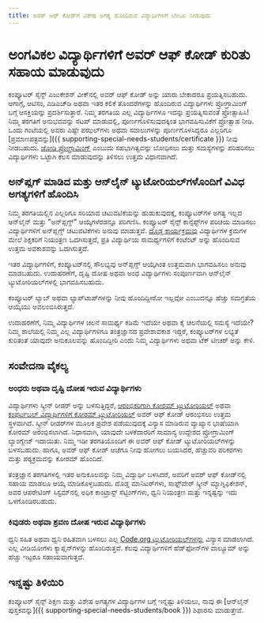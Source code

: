 ```yaml
---
title: ಅವರ್ ಆಫ್ ಕೋಡ್‌ಗೆ ವಿಶೇಷ ಅಗತ್ಯ ಹೊಂದಿರುವ ವಿದ್ಯಾರ್ಥಿಗಳಿಗೆ ಬೆಂಬಲ ನೀಡುವುದು
---
```


# ಅಂಗವಿಕಲ ವಿದ್ಯಾರ್ಥಿಗಳಿಗೆ ಅವರ್ ಆಫ್ ಕೋಡ್ ಕುರಿತು ಸಹಾಯ ಮಾಡುವುದು

ಕಂಪ್ಯೂಟರ್ ಸೈನ್ಸ್ ಎಜುಕೇಶನ್ ವೀಕ್‌ನಲ್ಲಿ ಅವರ್ ಆಫ್ ಕೋಡ್ ಅನ್ನು ಯಾರು ಬೇಕಾದರೂ ಪ್ರಯತ್ನಿಸಬಹುದು. ಆಗಾಗ್ಗೆ, ಆಟಿಸಂ, ಎಡಿಎಚ್‌ಡಿ ಅಥವಾ ಇತರ ಕಲಿಕೆ ತೊಂದರೆಗಳನ್ನು ಹೊಂದಿರುವ ವಿದ್ಯಾರ್ಥಿಗಳು ಪ್ರೋಗ್ರಾಮಿಂಗ್‌ ಬಗ್ಗೆ ಆಸಕ್ತಿಯನ್ನು ಪ್ರದರ್ಶಿಸುತ್ತಾರೆ. ನಿಮ್ಮ ತರಗತಿಯ ಎಲ್ಲ ವಿದ್ಯಾರ್ಥಿಗಳೂ ಇದನ್ನು ಪ್ರಯತ್ನಿಸುವಂತೆ ಪ್ರೋತ್ಸಾಹಿಸಿ! ನಿಮ್ಮ ತರಗತಿಗೆ ಅನುಭವವನ್ನು ಸೆಟಪ್ ಮಾಡುವಲ್ಲಿ, ಪೂರ್ಣಗೊಳಿಸುವುದಕ್ಕಿಂತ ಭಾಗವಹಿಸುವಿಕೆಗೆ ಪ್ರೋತ್ಸಾಹ ನೀಡಿ. ಒಂದು ಗಂಟೆಯಲ್ಲಿ ಅವರು ಎಷ್ಟೇ ಪಝಲ್‌ಗಳು ಅಥವಾ ಸವಾಲುಗಳನ್ನು ಪೂರ್ಣಗೊಳಸಿದ್ದರೂ ಎಲ್ಲರಿಗೂ [ಪ್ರಮಾಣಪತ್ರವನ್ನು]({{ supporting-special-needs-students/certificate }}) ನೀವು ನೀಡಬಹುದು. [ಜೋಡಿ ಪ್ರೋಗ್ರಾಮಿಂಗ್‌](https://www.youtube.com/watch?v=vgkahOzFH2Q) ಎಂಬುದು ಸಹಭಾಗಿತ್ವವನ್ನು ಬೋಧಿಸಲು ಮತ್ತು ಸಮಸ್ಯೆಗಳನ್ನು ಪರಿಹರಿಸಲು ವಿದ್ಯಾರ್ಥಿಗಳು ಒಟ್ಟಾಗಿ ಕೆಲಸ ಮಾಡುವುದನ್ನು ತಿಳಿಸಲು ಉತ್ತಮ ವಿಧಾನವಾಗಿದೆ.

## ಅನ್‌ಪ್ಲಗ್ ಮಾಡಿದ ಮತ್ತು ಆನ್‌ಲೈನ್ ಟ್ಯುಟೋರಿಯಲ್‌ಗಳೊಂದಿಗೆ ವಿವಿಧ ಅಗತ್ಯಗಳಿಗೆ ಹೊಂದಿಸಿ

ನಿಮ್ಮ ತರಗತಿಯಲ್ಲಿನ ಎಲ್ಲರಿಗೂ ಸರಿಯಾದ ಚಟುವಟಿಕೆಯನ್ನು ಹುಡುಕುವುದಕ್ಕೆ, ಕಂಪ್ಯೂಟರ್‌ಗಳ ಅಗತ್ಯ ಇಲ್ಲದ ಆನ್‌ಲೈನ್ ಮತ್ತು "ಅನ್‌ಪ್ಲಗ್ಡ್" ಆಯ್ಕೆಗಳೆರಡನ್ನೂ ಪರಿಗಣಿಸಿ. ಕಂಪ್ಯೂಟರ್ ಸೈನ್ಸ್ ಕಾನ್ಸೆಪ್ಟ್‌ಗಳ ಪರಿಚಯ ಮಾಡಿಸಲು ವಿದ್ಯಾರ್ಥಿಗಳಿಗೆ ಅನ್‌ಪ್ಲಗ್ಡ್ ಚಟುವಟಿಕೆಗಳು ಅನುವು ಮಾಡುತ್ತವೆ. [ದೊಡ್ಡ ಕಾರ್ಯಕ್ರಮವು](https://studio.code.org/s/course1/lessons/15/levels/1) ವಿದ್ಯಾರ್ಥಿಗಳ ಕ್ರಮಗಳ ಮೇಲೆ ಶಿಕ್ಷಕರಿಗೆ ನಿಯಂತ್ರಣ ಒದಗಿಸುತ್ತದೆ, ಪ್ರತಿ ವಿದ್ಯಾರ್ಥಿಯ ಸಾಮರ್ಥ್ಯಗಳಿಗೆ ಕಂಟೆಂಟ್ ಅನ್ನು ಹೊಂದಿಸುವ ಉತ್ತಮ ಅವಕಾಶವನ್ನು ಒದಗಿಸುತ್ತದೆ.

ಇತರ ವಿದ್ಯಾರ್ಥಿಗಳಿಗೆ, ಕಂಪ್ಯೂಟರ್‌ನಲ್ಲಿ ಸೌಲಭ್ಯವು ಅನ್‌ಪ್ಲಗ್ಡ್ ಆಯ್ಕೆಗಿಂತ ಉತ್ತಮವಾಗಿ ಭಾಗವಹಿಸಲು ಅನುವು ಮಾಡಬಹುದು. ಉದಾಹರಣೆಗೆ, ದೃಷ್ಟಿ ದೋಷ ಅಥವಾ ಅಂಧ ವಿದ್ಯಾರ್ಥಿಗಳು ಸಂಪೂರ್ಣವಾಗಿ ಆನ್‌ಲೈನ್ ಟ್ಯುಟೋರಿಯಲ್‌ಗಳಲ್ಲಿ ಭಾಗವಹಿಸಬಹುದು.

ಕಂಪ್ಯೂಟರ್ ಲ್ಯಾಬ್ ಅಥವಾ ಲ್ಯಾಪ್‌ಟಾಪ್‌ಗಳನ್ನು ನೀವು ಹೊಂದಿದ್ದೀರೋ ಇಲ್ಲವೋ ಎಂಬುದನ್ನೂ ಹೆಚ್ಚು ಸಮಗ್ರತೆಯ ಆಯ್ಕೆಯು ಅವಲಂಬಿಸಿರುತ್ತದೆ.

ಉದಾಹರಣೆಗೆ, ನಿಮ್ಮ ವಿದ್ಯಾರ್ಥಿಗಳ ಚಲನೆ ಸಾಮರ್ಥ್ಯ ಕಡಿಮೆ ಇದೆಯೇ ಅಥವಾ ಕೈ ಚಲನೆಯಲ್ಲಿ ಸಮಸ್ಯೆ ಇದೆಯೇ? ನಿಮ್ಮ ಶಾಲೆಯಲ್ಲಿ ನಿಮ್ಮ ಎಲ್ಲ ವಿದ್ಯಾರ್ಥಿಗಳಿಗೂ ತಂತ್ರಜ್ಞಾನದ ಪ್ರವೇಶಾವಕಾಶ ಇದ್ದರೆ, ಕಂಪ್ಯೂಟರ್‌ಗಳ ಲಭ್ಯತೆ ಕುರಿತಂತೆ ಯಾವುದೇ ಅನುಕೂಲವನ್ನು ಹೊಂದಿದ್ದೀರಿ ಎಂದು ನಿಮ್ಮ ವಿದ್ಯಾರ್ಥಿಗಳು ಅಥವಾ ಟೆಕ್ ಟೀಚರ್ ಅನ್ನು ಕೇಳಿ.

## ಸಂವೇದನಾ ವೈಕಲ್ಯ

### ಅಂಧರು ಅಥವಾ ದೃಷ್ಟಿ ದೋಷ ಇರುವ ವಿದ್ಯಾರ್ಥಿಗಳು

ವಿದ್ಯಾರ್ಥಿಗಳು ಸ್ಕ್ರೀನ್ ರೀಡರ್ ಅನ್ನು ಬಳಸುತ್ತಿದ್ದರೆ, [ಆರಂಭಿಕರಿಗಾಗಿ ಕೋರಮ್ ಟ್ಯುಟೋರಿಯಲ್](https://quorumlanguage.com/hourofcode/astro1.html) ಅಥವಾ [ಕಂಫರ್ಟಬಲ್ ವಿದ್ಯಾರ್ಥಿಗಳಿಗೆ ಕೋರಮ್ ಟ್ಯುಟೋರಿಯಲ್‌](https://quorumlanguage.com/hourofcode/part1.html) ಅವರ್ ಆಫ್ ಕೋಡ್ ಆರಂಭಿಸಲು ಉತ್ತಮ ಸ್ಥಳವಾಗಿದೆ. ಸ್ಕ್ರೀನ್ ರೀಡರ್‌ಗಳ ಮೂಲಕ ಪ್ರವೇಶ ಪಡೆಯುವುದಕ್ಕೆ ವಿನ್ಯಾಸ ಮಾಡಿರುವ ವ್ಯಾಖ್ಯಾನ ಭಾಷೆಯಾಗಿ ಕೋರಮ್ ಆರಂಭಿಸಲಾಗಿದೆ. ನಿಧಾನವಾಗಿ, ಯಾವುದೇ ಬಳಕೆದಾರರಿಗೆ ಸಾಮಾನ್ಯ ಉದ್ದೇಶದ ಪ್ರೋಗ್ರಾಮಿಂಗ್ ಲ್ಯಾಂಗ್ವೇಜ್ ಇದಾಯಿತು. ನಿಮ್ಮ ಇಡೀ ತರಗತಿಯೊಂದಿಗೆ ಈ ಅವರ್ ಆಫ್ ಕೋಡ್ ಟ್ಯುಟೋರಿಯಲ್‌ಗಳನ್ನು ಬಳಸಬಹುದು. ಹಾಗೂ, ಅವರ್ ಆಫ್ ಕೋಡ್ ಆಚೆಗೂ ನೀವು ಹೋಗಲು ಬಯಸಿದರೆ, ಹೆಚ್ಚುವರಿ ಪರಿಕರಗಳು ಮತ್ತು ಪಠ್ಯಕ್ರಮವನ್ನು ಕೋರಮ್ ಹೊಂದಿದೆ.

ತಂತ್ರಜ್ಞಾನ ತರಗತಿಗಳಲ್ಲಿ ಇತರ ಅನುಕೂಲವನ್ನು ನಿಮ್ಮ ವಿದ್ಯಾರ್ಥಿ ಬಳಸಿದರೆ, ಅವರಿಗೆ ಅವರ್ ಆಫ್ ಕೋಡ್‌ನಲ್ಲಿ ಸಹಾಯ ಮಾಡಲೂ ಆಯ್ಕೆ ಮಾಡಿಕೊಳ್ಳಬಹುದು. ದೊಡ್ಡ ಮಾನಿಟರ್‌ಗಳು, ಸಾಫ್ಟ್‌ವೇರ್ ಸ್ಕ್ರೀನ್ ಮ್ಯಾಗ್ನಿಫಿಕೇಶನ್‌, ಅವರ ಆಪರೇಟಿಂಗ್‌ ಸಿಸ್ಟಮ್‌ನಲ್ಲಿ ಅಧಿಕ ಕಾಂಟ್ರಾಸ್ಟ್ ಸೆಟ್ಟಿಂಗ್‌ಗಳು, ಧ್ವನಿ ನಿಯಂತ್ರಣ ಮತ್ತು ಇನ್ನಷ್ಟನ್ನು ಇದು ಒಳಗೊಂಡಿರಬಹುದು.

### ಕಿವುಡರು ಅಥವಾ ಶ್ರವಣ ದೋಷ ಇರುವ ವಿದ್ಯಾರ್ಥಿಗಳು

ಧ್ವನಿ ಸಹಿತ ಅಥವಾ ಧ್ವನಿ ರಹಿತವಾಗಿ ಬಳಸಲು ಎಲ್ಲ [Code.org ಟ್ಯುಟೋರಿಯಲ್‌ಗಳನ್ನು](https://studio.code.org/) ವಿನ್ಯಾಸ ಮಾಡಲಾಗಿದೆ. ಎಲ್ಲ ವೀಡಿಯೋಗಳು ಕ್ಯಾಪ್ಷನ್‌ಗಳನ್ನು ಹೊಂದಿರುತ್ತವೆ. ಕೆಲವು ವಿದ್ಯಾರ್ಥಿಗಳಿಗೆ ಹೆಡ್‌ಫೋನ್‌ಗಳ ವಾಲ್ಯೂಮ್ ಅನ್ನು ಹೆಚ್ಚು ಇಟ್ಟರೂ ಸಹಾಯವಾಗುತ್ತದೆ.

## ಇನ್ನಷ್ಟು ತಿಳಿಯಿರಿ

ಕಂಪ್ಯೂಟರ್ ಸೈನ್ಸ್ ಶಿಕ್ಷಣ ಮತ್ತು ವಿಶೇಷ ಅಗತ್ಯಗಳ ವಿದ್ಯಾರ್ಥಿಗಳ ಬಗ್ಗೆ ಇನ್ನಷ್ಟು ತಿಳಿಯಲು, ನಾವು ಈ [ಆನ್‌ಲೈನ್‌ ಪುಸ್ತಕವನ್ನು]({{ supporting-special-needs-students/book }}) ಶಿಫಾರಸು ಮಾಡುತ್ತೇವೆ.